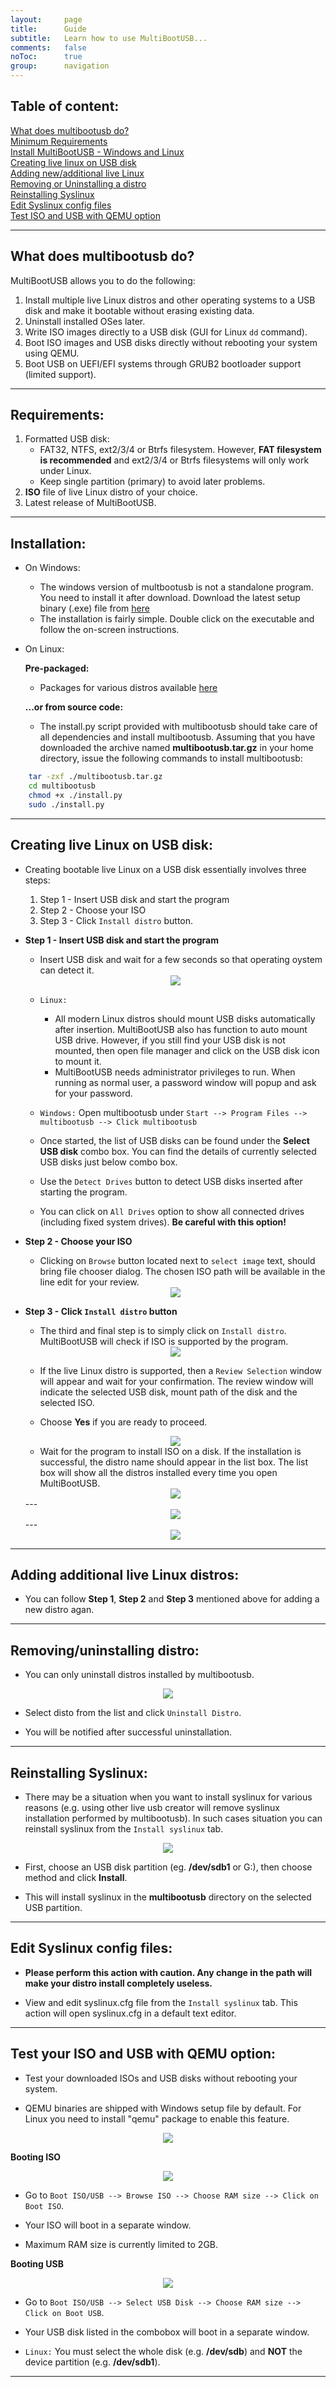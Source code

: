 ```yaml
---
layout: 	page
title:      Guide
subtitle: 	Learn how to use MultiBootUSB...
comments:   false
noToc:      true
group:      navigation
---   
```


## Table of content:

[What does multibootusb do?](#what-does-multibootusb-do)  
[Minimum Requirements](#requirements)  
[Install  MultiBootUSB - Windows and Linux](#installation)  
[Creating live linux on USB disk](#creating-live-linux-on-usb-disk)  
[Adding new/additional live Linux](#adding-an-additional-live-linux)  
[Removing or Uninstalling a distro](#removing-or-uninstalling-distro)    
[Reinstalling Syslinux](#reinstalling-syslinux)   
[Edit Syslinux config files](#edit-syslinux-config-files)   
[Test ISO and USB with QEMU option](#test-your-iso-and-usb-with-qemu-option)

---

## What does multibootusb do?

MultiBootUSB allows you to do the following:

1.  Install multiple live Linux distros and other operating systems to a USB disk and make it bootable without erasing existing data.
2.  Uninstall installed OSes later.
3.  Write ISO images directly to a USB disk (GUI for Linux `dd` command).
4.  Boot ISO images and USB disks directly without rebooting your system using QEMU.
5.  Boot USB on UEFI/EFI systems through GRUB2 bootloader support (limited support).

---

## Requirements:

1. Formatted USB disk:
    * FAT32, NTFS, ext2/3/4 or Btrfs filesystem. However, **FAT filesystem is recommended** and ext2/3/4 or Btrfs filesystems will only work under Linux.
    * Keep single partition (primary) to avoid later problems.
2. **ISO** file of live Linux distro of your choice.
3. Latest release of MultiBootUSB.

---

## Installation:

* On Windows:
    * The windows version of multbootusb is not a standalone program. You need to install it after download. Download the latest 
    setup binary (.exe) file from [here](http://multibootusb.org/page_download/)
    * The installation is fairly simple. Double click on the executable and follow the on-screen instructions.

* On Linux:

    **Pre-packaged:**
    
    * Packages for various distros available [here](http://multibootusb.org/page_download/)
    
    **...or from source code:**
    
    * The install.py script provided with multibootusb should take care of all dependencies and install multibootusb.
    Assuming that you have downloaded the archive named **multibootusb.tar.gz** in your home directory, issue the 
	following commands to install multibootusb:

```sh
    tar -zxf ./multibootusb.tar.gz
    cd multibootusb
    chmod +x ./install.py   
    sudo ./install.py
``` 

---

## Creating live Linux on USB disk:

* Creating bootable live Linux on a USB disk essentially involves three steps:

  1. Step 1	- Insert USB disk and start the program
  2. Step 2 - Choose your ISO
  3. Step 3	- Click `Install distro` button.
  
* **Step 1	- Insert USB disk and start the program**
	* Insert USB disk and wait for a few seconds so that operating oystem can detect it.
	
	<div style="text-align:center"><img src ="../img/select-usb-disk.png" /></div>
		
	* `Linux:`
		* All modern Linux distros should mount USB disks automatically after insertion. MultiBootUSB also has function to auto mount USB drive. 
		However, if you still find your USB disk is not mounted, then open file manager and 
		click on the USB disk icon to mount it. 
		* MultiBootUSB needs administrator privileges to run. When running as normal user, a password window will popup and ask for your password.
		
	* `Windows:` Open multibootusb under `Start --> Program Files --> multibootusb --> Click multibootusb`
	
	* Once started, the list of USB disks can be found under the **Select USB disk** combo box.
		You can find the details of currently selected USB disks just below combo box.
	
	* Use the `Detect Drives` button to detect USB disks inserted after starting the program.
	
	* You can click on `All Drives` option to show all connected drives (including fixed system drives). **Be careful with this option!**
	  
	 
* **Step 2 - Choose your ISO**
	* Clicking on `Browse` button located next to `select image` text, should bring file chooser dialog.
	  The chosen ISO path will be available in the line edit for your review.
	
	<div style="text-align:center"><img src ="../img/browse-iso.png" /></div>
	
* **Step 3 - Click `Install distro` button**
	* The third and final step is to simply click on `Install distro`.
	 MultiBootUSB will check if ISO is supported by the program.
	  
	 <div style="text-align:center"><img src ="../img/install-distro.png" /></div>
	 
	* If the live Linux distro is supported, then a `Review Selection` window will appear and wait for your confirmation. 
	The review window will indicate the selected USB disk, mount path of the disk and the selected ISO.
	 
	* Choose **Yes** if you are ready to proceed.
	
	<div style="text-align:center"><img src ="../img/review-selection.png" /></div>   
	
	* Wait for the program to install ISO on a disk. If the installation is successful, the distro name 
	should appear in the list box. The list box will show all the distros installed every time you open MultiBootUSB.
	
	<div style="text-align:center"><img src ="../img/install-progress.png" /></div>
	---
	<div style="text-align:center"><img src ="../img/install-success.png" /></div>
	---
	<div style="text-align:center"><img src ="../img/install-distro-list.png" /></div>

---

## Adding additional live Linux distros:
* You can follow **Step 1**, **Step 2** and **Step 3** mentioned above for adding a new distro agan.

---

## Removing/uninstalling distro:
* You can only uninstall distros installed by multibootusb.

 <div style="text-align:center"><img src ="../img/remove-distro.png" /></div>
 
* Select disto from the list and click `Uninstall Distro`.

* You will be notified after successful uninstallation.

---

## Reinstalling Syslinux:
* There may be a situation when you want to install syslinux for various reasons (e.g. using other live usb creator will 
remove syslinux installation performed by multibootusb). In such cases situation you can reinstall syslinux from the `Install syslinux` tab.

<div style="text-align:center"><img src ="../img/install-syslinux.png" /></div>

* First, choose an USB disk partition (eg. **/dev/sdb1** or G:), then choose method and click **Install**.

* This will install syslinux in the **multibootusb** directory on the selected USB partition.

---

## Edit Syslinux config files:

 * **Please perform this action with caution. Any change in the path will make your distro install completely useless.**
 
 * View and edit syslinux.cfg file from the `Install syslinux` tab.
    This action will open syslinux.cfg in a default text editor.

---

## Test your ISO and USB with QEMU option:
 * Test your downloaded ISOs and USB disks without rebooting your system.
 
 * QEMU binaries are shipped with Windows setup file by default. For Linux you need to install "qemu" package to enable this feature.  
  
  <div style="text-align:center"><img src ="../img/boot-qemu.png" /></div>
  
   **Booting ISO**
   
   <div style="text-align:center"><img src ="../img/boot-qemu-iso.png" /></div>
   
   * Go to `Boot ISO/USB --> Browse ISO --> Choose RAM size --> Click on Boot ISO`.
   
   * Your ISO will boot in a separate window.
   
   * Maximum RAM size is currently limited to 2GB.
   
      
   **Booting USB**
   
   <div style="text-align:center"><img src ="../img/boot-qemu-usb.png" /></div>
     
   * Go to `Boot ISO/USB --> Select USB Disk --> Choose RAM size --> Click on Boot USB`.
   
   * Your USB disk listed in the combobox will boot in a separate window.
   
   * `Linux:` You must select the whole disk (e.g. **/dev/sdb**) and **NOT** the device partition (e.g. **/dev/sdb1**).

---

